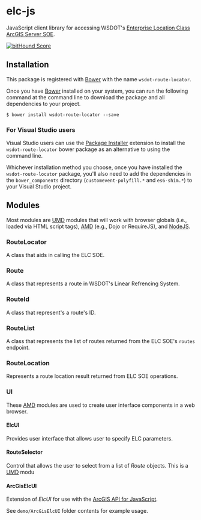 elc-js
======

JavaScript client library for accessing WSDOT's [Enterprise Location Class ArcGIS Server SOE].

[![bitHound Score](https://www.bithound.io/github/WSDOT-GIS/elc-js/badges/score.svg)](https://www.bithound.io/github/WSDOT-GIS/elc-js)

## Installation ##

This package is registered with [Bower] with the name `wsdot-route-locator`.

Once you have [Bower] installed on your system, you can run the following command at the command line to download the package and all dependencies to your project.

    $ bower install wsdot-route-locator --save

### For Visual Studio users ###

Visual Studio users can use the [Package Installer] extension to install the `wsdot-route-locator` bower package as an alternative to using the command line. 

Whichever installation method you choose, once you have installed the `wsdot-route-locator` package, you'll also need to add the dependencies in the `bower_components` directory (`customevent-polyfill.*` and `es6-shim.*`) to your Visual Studio project.

## Modules ##

Most modules are [UMD] modules that will work with browser globals (i.e., loaded via HTML script tags), [AMD] (e.g., Dojo or RequireJS), and [NodeJS].

### RouteLocator ###

A class that aids in calling the ELC SOE.

### Route ###

A class that represents a route in WSDOT's Linear Refrencing System.

### RouteId ###

A class that represent's a route's ID.

### RouteList ###

A class that represents the list of routes returned from the ELC SOE's `routes` endpoint.

### RouteLocation ###

Represents a route location result returned from ELC SOE operations.

### UI ###

These [AMD] modules are used to create user interface components in a web browser.

#### ElcUI ####

Provides user interface that allows user to specify ELC parameters.

#### RouteSelector ####

Control that allows the user to select from a list of *Route* objects. This is a [UMD] modu

#### ArcGisElcUI ####

Extension of *ElcUI* for use with the [ArcGIS API for JavaScript].

See `demo/ArcGisElcUI` folder contents for example usage.


[AMD]:https://github.com/amdjs/amdjs-api/wiki/AMD
[ArcGIS API for JavaScript]:http://js.arcgis.com
[Bower]:http://bower.io
[Enterprise Location Class ArcGIS Server SOE]:http://data.wsdot.wa.gov/arcgis/rest/services/Shared/ElcRestSOE/MapServer/exts/ElcRestSoe/
[UMD]:https://github.com/umdjs/umd
[NodeJS]:https://nodejs.org
[Package Installer]:https://visualstudiogallery.msdn.microsoft.com/753b9720-1638-4f9a-ad8d-2c45a410fd74?SRC=VSIDE